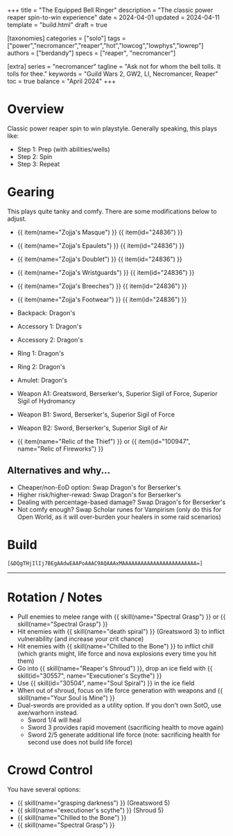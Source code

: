 +++
title = "The Equipped Bell Ringer"
description = "The classic power reaper spin-to-win experience"
date = 2024-04-01
updated = 2024-04-11
template = "build.html"
draft = true

[taxonomies]
categories = ["solo"]
tags = ["power","necromancer","reaper","hot","lowcog","lowphys","lowrep"]
authors = ["berdandy"]
specs = ["reaper", "necromancer"]

[extra]
series = "necromancer"
tagline = "Ask not for whom the bell tolls. It tolls for thee."
keywords = "Guild Wars 2, GW2, LI, Necromancer, Reaper"
toc = true
balance = "April 2024"
+++

# Overview 

Classic power reaper spin to win playstyle. Generally speaking, this plays like:

- Step 1: Prep (with abilities/wells)
- Step 2: Spin
- Step 3: Repeat

# Gearing

This plays quite tanky and comfy. There are some modifications below to adjust.

- {{ item(name="Zojja's Masque") }} {{ item(id="24836") }}
- {{ item(name="Zojja's Epaulets") }} {{ item(id="24836") }}
- {{ item(name="Zojja's Doublet") }} {{ item(id="24836") }}
- {{ item(name="Zojja's Wristguards") }} {{ item(id="24836") }}
- {{ item(name="Zojja's Breeches") }} {{ item(id="24836") }}
- {{ item(name="Zojja's Footwear") }} {{ item(id="24836") }}

- Backpack: Dragon's
- Accessory 1: Dragon's
- Accessory 2: Dragon's
- Ring 1: Dragon's
- Ring 2: Dragon's
- Amulet: Dragon's
- Weapon A1: Greatsword, Berserker's, Superior Sigil of Force, Superior Sigil of Hydromancy
- Weapon B1: Sword, Berserker's, Superior Sigil of Force
- Weapon B2: Sword, Berserker's, Superior Sigil of Air

- {{ item(name="Relic of the Thief") }} or {{ item(id="100947", name="Relic of Fireworks") }}

## Alternatives and why...

- Cheaper/non-EoD option: Swap Dragon's for Berserker's
- Higher risk/higher-rewad: Swap Dragon's for Berserker's
- Dealing with percentage-based damage? Swap Dragon's for Berserker's
- Not comfy enough? Swap Scholar runes for Vampirism (only do this for Open World, as it will over-burden your healers in some raid scenarios)

# Build

`[&DQgTHjIlIj7BEgAAdwEAAPoAAAC9AQAAAxMAAAAAAAAAAAAAAAAAAAAAAAA=]`

---

<div data-armory-embed='skills' data-armory-ids='30488,10620,10583,10685,30105'></div><div data-armory-embed='specializations' data-armory-ids='19,50,34' data-armory-19-traits='788,1844,782'  data-armory-50-traits='875,894,893'  data-armory-34-traits='2020,2031,2021' ></div>

# Rotation / Notes

- Pull enemies to melee range with {{ skill(name="Spectral Grasp") }} or {{ skill(name="Spectral Grasp") }}
- Hit enemies with {{ skill(name="death spiral") }} (Greatsword 3) to inflict vulnerability (and increase your crit chance)
- Hit enemies with {{ skill(name="Chilled to the Bone") }} to inflict chill (which grants might, life force and nova explosions every time you hit them)
- Go into {{ skill(name="Reaper's Shroud") }}, drop an ice field with {{ skill(id="30557", name="Executioner's Scythe") }}
- Use {{ skill(id="30504", name="Soul Spiral") }} in the ice field
- When out of shroud, focus on life force generation with weapons and {{ skill(name="Your Soul is Mine") }}
- Dual-swords are provided as a utility option. If you don't own SotO, use axe/warhorn instead.
  - Sword 1/4 will heal
  - Sword 3 provides rapid movement (sacrificing health to move again)
  - Sword 2/5 generate additional life force (note: sacrificing health for second use does not build life force)

# Crowd Control

You have several options:

- {{ skill(name="grasping darkness") }} (Greatsword 5)
- {{ skill(name="executioner's scythe") }} (Shroud 5)
- {{ skill(name="Chilled to the Bone") }}
- {{ skill(name="Spectral Grasp") }}

